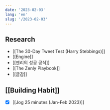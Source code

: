 ```yaml
---
date: '2023-02-03'
lang: 'en'
slug: '/2023-02-03'
---
```


## Research

- [[The 30-Day Tweet Test (Harry Stebbings)]]
- [[Engine]]
- [[젠리의 성공 공식]]
- [[The Zenly Playbook]]
- [[글감]]

## [[Building Habit]]

- [x] [[Jog 25 minutes (Jan-Feb 2023)]]
